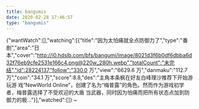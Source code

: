 ```yaml
---
title: bangumis
date: 2020-02-28 17:46:57
type: "bangumis"
---
```


{"wantWatch":[],"watching":[{"title":"因为太怕痛就全点防御力了","type":"番剧","area":"日本","cover":"http://i0.hdslb.com/bfs/bangumi/image/8021d3f6b0df6dbba6d32f76eb9cfe2531e166c4.png@220w_280h.webp","totalCount":"未完结","id":28224137,"follow":"330.0 万","view":"6629.6 万","danmaku":"112.7 万","coin":"34.1 万","score":8.8,"des":"主角本条枫在好友白峰理沙推荐下开始游玩游
戏“NewWorld Online”，创建了名为“梅普露”的角色。然而作为游戏初学者，梅普露选择了不受欢迎的大盾
当武器，同时因为怕痛而把所有状态点加到防御力的极..."}],"watched":[]}
~                                                                     